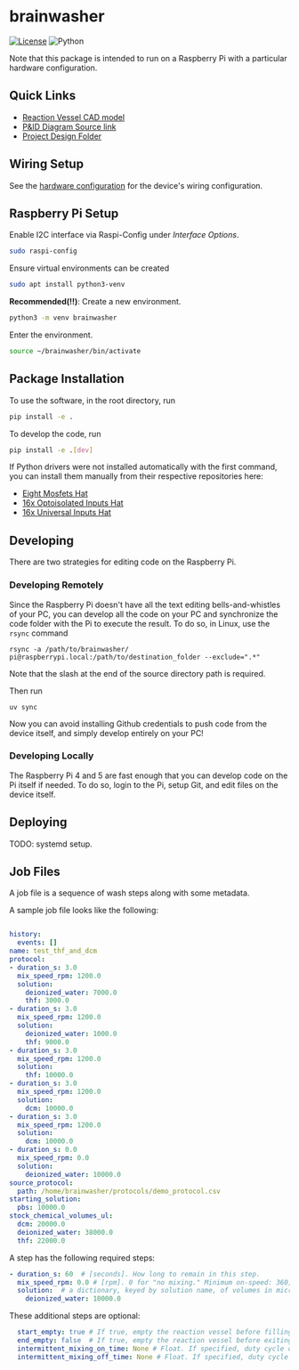 # brainwasher

[![License](https://img.shields.io/badge/license-MIT-brightgreen)](LICENSE)
![Python](https://img.shields.io/badge/python->=3.10-blue?logo=python)

Note that this package is intended to run on a Raspberry Pi with a particular hardware configuration.

## Quick Links
* [Reaction Vessel CAD model](https://cad.onshape.com/documents/f1bf5f3ce34b965e5212d1ac/w/45b1dd7d9365ece513829b77/e/7736ee8ab9b2b1e217084778)
* [P&ID Diagram Source link](https://alleninstitute.sharepoint.com/:u:/s/Instrumentation/EToUz-sNb_NOhtTetyjH3GUBfrVqOR7EBPKXOnT8-eHf-Q?e=GkewAP)
* [Project Design Folder](https://alleninstitute.sharepoint.com/:f:/s/Instrumentation/Emw6bMGQgo5Pgin2Gb3EXEcBvJux_NXnwFN3A5khlz1pbA?e=NgBTAY)

## Wiring Setup
See the [hardware configuration](https://github.com/AllenNeuralDynamics/brainwasher/blob/main/bin/proof_of_concept_config.yaml) for the device's wiring configuration.


## Raspberry Pi Setup
Enable I2C interface via Raspi-Config under *Interface Options*.
````bash
sudo raspi-config
````

Ensure virtual environments can be created
````bash
sudo apt install python3-venv
````
**Recommended(!!)**: Create a new environment.
````bash
python3 -m venv brainwasher
````
Enter the environment.
````bash
source ~/brainwasher/bin/activate
````

## Package Installation
To use the software, in the root directory, run
```bash
pip install -e .
```

To develop the code, run
```bash
pip install -e .[dev]
```

If Python drivers were not installed automatically with the first command, you can install them manually from their respective repositories here:
* [Eight Mosfets Hat](https://github.com/SequentMicrosystems/8mosind-rpi/tree/main/python)
* [16x Optoisolated Inputs Hat](https://github.com/SequentMicrosystems/16inpind-rpi/blob/main/python/README.md)
* [16x Universal Inputs Hat](https://github.com/SequentMicrosystems/16univin-rpi/blob/main/python/README.md)


## Developing
There are two strategies for editing code on the Raspberry Pi.

### Developing Remotely
Since the Raspberry Pi doesn't have all the text editing bells-and-whistles of your PC, you can develop all the code on your PC and synchronize the code folder with the Pi to execute the result.
To do so, in Linux, use the `rsync` command

```
rsync -a /path/to/brainwasher/ pi@raspberrypi.local:/path/to/destination_folder --exclude=".*"
```

Note that the slash at the end of the source directory path is required.

Then run
```
uv sync
```

Now you can avoid installing Github credentials to push code from the device itself, and simply develop entirely on your PC!

### Developing Locally

The Raspberry Pi 4 and 5 are fast enough that you can develop code on the Pi itself if needed.
To do so, login to the Pi, setup Git, and edit files on the device itself.


## Deploying

TODO: systemd setup.

## Job Files

A job file is a sequence of wash steps along with some metadata.

A sample job file looks like the following: 

```yaml

history:
  events: []
name: test_thf_and_dcm
protocol:
- duration_s: 3.0
  mix_speed_rpm: 1200.0
  solution:
    deionized_water: 7000.0
    thf: 3000.0
- duration_s: 3.0
  mix_speed_rpm: 1200.0
  solution:
    deionized_water: 1000.0
    thf: 9000.0
- duration_s: 3.0
  mix_speed_rpm: 1200.0
  solution:
    thf: 10000.0
- duration_s: 3.0
  mix_speed_rpm: 1200.0
  solution:
    dcm: 10000.0
- duration_s: 3.0
  mix_speed_rpm: 1200.0
  solution:
    dcm: 10000.0
- duration_s: 0.0
  mix_speed_rpm: 0.0
  solution:
    deionized_water: 10000.0
source_protocol:
  path: /home/brainwasher/protocols/demo_protocol.csv
starting_solution:
  pbs: 10000.0
stock_chemical_volumes_ul:
  dcm: 20000.0
  deionized_water: 38000.0
  thf: 22000.0

```


A step has the following required steps:
```yaml
- duration_s: 60  # [seconds]. How long to remain in this step.
  mix_speed_rpm: 0.0 # [rpm]. 0 for "no mixing." Minimum on-speed: 360; max: 6000.
  solution:  # a dictionary, keyed by solution name, of volumes in microliters.
    deionized_water: 10000.0
```
These additional steps are optional:
```yaml
  start_empty: true # If true, empty the reaction vessel before filling with solution for this step. Default is true. 
  end_empty: false  # If true, empty the reaction vessel before exiting this step. Default is false.
  intermittent_mixing_on_time: None # Float. If specified, duty cycle of leaving the motor on at the specified RPM.
  intermittent_mixing_off_time: None # Float. If specified, duty cycle of of leaving the motor off at the specified RPM.
```
